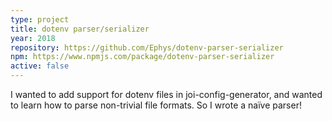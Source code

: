 ```yaml
---
type: project
title: dotenv parser/serializer
year: 2018
repository: https://github.com/Ephys/dotenv-parser-serializer
npm: https://www.npmjs.com/package/dotenv-parser-serializer
active: false
---
```


I wanted to add support for dotenv files in joi-config-generator, and wanted to learn how to parse non-trivial file formats. So I wrote a naïve parser! 
